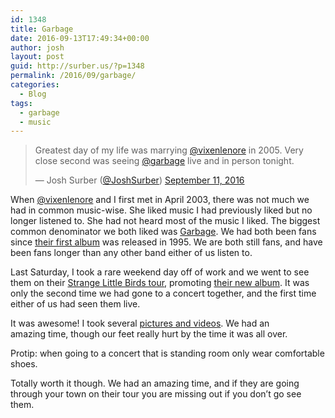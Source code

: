 ```yaml
---
id: 1348
title: Garbage
date: 2016-09-13T17:49:34+00:00
author: josh
layout: post
guid: http://surber.us/?p=1348
permalink: /2016/09/garbage/
categories:
  - Blog
tags:
  - garbage
  - music
---
```

<blockquote class="twitter-tweet" data-width="474">
  <p lang="en" dir="ltr">
    Greatest day of my life was marrying <a href="https://twitter.com/vixenlenore"><a href="https://twitter.com/intent/user?screen_name=vixenlenore">@vixenlenore</a></a> in 2005. Very close second was seeing <a href="https://twitter.com/garbage"><a href="https://twitter.com/intent/user?screen_name=garbage">@garbage</a></a> live and in person tonight.
  </p>
  
  <p>
    &mdash; Josh Surber (<a href="https://twitter.com/intent/user?screen_name=JoshSurber">@JoshSurber</a>) <a href="https://twitter.com/JoshSurber/status/774820057939443712">September 11, 2016</a>
  </p>
</blockquote>



When [@vixenlenore](https://twitter.com/intent/user?screen_name=vixenlenore) and I first met in April 2003, there was not much we had in common music-wise. She liked music I had previously liked but no longer listened to. She had not heard most of the music I liked. The biggest common denominator we both liked was [Garbage](http://garbage.com). We had both been fans since [their first album](http://amzn.to/2ccCzkl) was released in 1995. We are both still fans, and have been fans longer than any other band either of us listen to.

Last Saturday, I took a rare weekend day off of work and we went to see them on their [Strange Little Birds tour](https://garbage.com/tour/), promoting [their new album](http://amzn.to/2c8xDi9). It was only the second time we had gone to a concert together, and the first time either of us had seen them live.

It was awesome! I took several [pictures and videos](https://goo.gl/photos/Ct7ALssZaymNBzgx7). We had an amazing time, though our feet really hurt by the time it was all over.

Protip: when going to a concert that is standing room only wear comfortable shoes.

Totally worth it though. We had an amazing time, and if they are going through your town on their tour you are missing out if you don&#8217;t go see them.